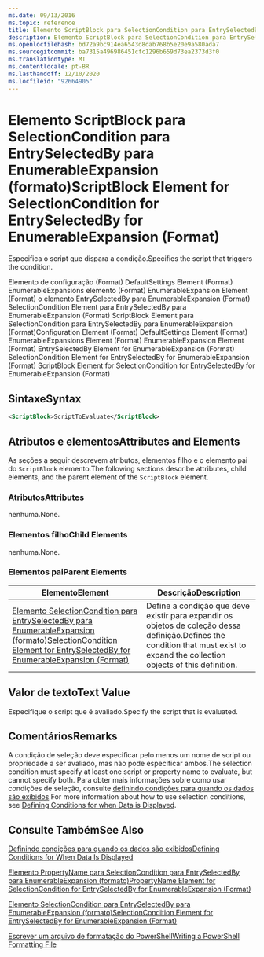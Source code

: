 ```yaml
---
ms.date: 09/13/2016
ms.topic: reference
title: Elemento ScriptBlock para SelectionCondition para EntrySelectedBy para EnumerableExpansion (formato)
description: Elemento ScriptBlock para SelectionCondition para EntrySelectedBy para EnumerableExpansion (formato)
ms.openlocfilehash: bd72a9bc914ea6543d8dab768b5e20e9a580ada7
ms.sourcegitcommit: ba7315a496986451cfc1296b659d73ea2373d3f0
ms.translationtype: MT
ms.contentlocale: pt-BR
ms.lasthandoff: 12/10/2020
ms.locfileid: "92664905"
---
```

# <a name="scriptblock-element-for-selectioncondition-for-entryselectedby-for-enumerableexpansion-format"></a><span data-ttu-id="c8b09-103">Elemento ScriptBlock para SelectionCondition para EntrySelectedBy para EnumerableExpansion (formato)</span><span class="sxs-lookup"><span data-stu-id="c8b09-103">ScriptBlock Element for SelectionCondition for EntrySelectedBy for EnumerableExpansion (Format)</span></span>

<span data-ttu-id="c8b09-104">Especifica o script que dispara a condição.</span><span class="sxs-lookup"><span data-stu-id="c8b09-104">Specifies the script that triggers the condition.</span></span>

<span data-ttu-id="c8b09-105">Elemento de configuração (Format) DefaultSettings Element (Format) EnumerableExpansions elemento (Format) EnumerableExpansion Element (Format) o elemento EntrySelectedBy para EnumerableExpansion (Format) SelectionCondition Element para EntrySelectedBy para EnumerableExpansion (Format) ScriptBlock Element para SelectionCondition para EntrySelectedBy para EnumerableExpansion (Format)</span><span class="sxs-lookup"><span data-stu-id="c8b09-105">Configuration Element (Format) DefaultSettings Element (Format) EnumerableExpansions Element (Format) EnumerableExpansion Element (Format) EntrySelectedBy Element for EnumerableExpansion (Format) SelectionCondition Element for EntrySelectedBy for EnumerableExpansion (Format) ScriptBlock Element for SelectionCondition for EntrySelectedBy for EnumerableExpansion (Format)</span></span>

## <a name="syntax"></a><span data-ttu-id="c8b09-106">Sintaxe</span><span class="sxs-lookup"><span data-stu-id="c8b09-106">Syntax</span></span>

```xml
<ScriptBlock>ScriptToEvaluate</ScriptBlock>
```

## <a name="attributes-and-elements"></a><span data-ttu-id="c8b09-107">Atributos e elementos</span><span class="sxs-lookup"><span data-stu-id="c8b09-107">Attributes and Elements</span></span>

<span data-ttu-id="c8b09-108">As seções a seguir descrevem atributos, elementos filho e o elemento pai do `ScriptBlock` elemento.</span><span class="sxs-lookup"><span data-stu-id="c8b09-108">The following sections describe attributes, child elements, and the parent element of the `ScriptBlock` element.</span></span>

### <a name="attributes"></a><span data-ttu-id="c8b09-109">Atributos</span><span class="sxs-lookup"><span data-stu-id="c8b09-109">Attributes</span></span>

<span data-ttu-id="c8b09-110">nenhuma.</span><span class="sxs-lookup"><span data-stu-id="c8b09-110">None.</span></span>

### <a name="child-elements"></a><span data-ttu-id="c8b09-111">Elementos filho</span><span class="sxs-lookup"><span data-stu-id="c8b09-111">Child Elements</span></span>

<span data-ttu-id="c8b09-112">nenhuma.</span><span class="sxs-lookup"><span data-stu-id="c8b09-112">None.</span></span>

### <a name="parent-elements"></a><span data-ttu-id="c8b09-113">Elementos pai</span><span class="sxs-lookup"><span data-stu-id="c8b09-113">Parent Elements</span></span>

|<span data-ttu-id="c8b09-114">Elemento</span><span class="sxs-lookup"><span data-stu-id="c8b09-114">Element</span></span>|<span data-ttu-id="c8b09-115">Descrição</span><span class="sxs-lookup"><span data-stu-id="c8b09-115">Description</span></span>|
|-------------|-----------------|
|[<span data-ttu-id="c8b09-116">Elemento SelectionCondition para EntrySelectedBy para EnumerableExpansion (formato)</span><span class="sxs-lookup"><span data-stu-id="c8b09-116">SelectionCondition Element for EntrySelectedBy for EnumerableExpansion (Format)</span></span>](./selectioncondition-element-for-entryselectedby-for-enumerableexpansion-format.md)|<span data-ttu-id="c8b09-117">Define a condição que deve existir para expandir os objetos de coleção dessa definição.</span><span class="sxs-lookup"><span data-stu-id="c8b09-117">Defines the condition that must exist to expand the collection objects of this definition.</span></span>|

## <a name="text-value"></a><span data-ttu-id="c8b09-118">Valor de texto</span><span class="sxs-lookup"><span data-stu-id="c8b09-118">Text Value</span></span>

<span data-ttu-id="c8b09-119">Especifique o script que é avaliado.</span><span class="sxs-lookup"><span data-stu-id="c8b09-119">Specify the script that is evaluated.</span></span>

## <a name="remarks"></a><span data-ttu-id="c8b09-120">Comentários</span><span class="sxs-lookup"><span data-stu-id="c8b09-120">Remarks</span></span>

<span data-ttu-id="c8b09-121">A condição de seleção deve especificar pelo menos um nome de script ou propriedade a ser avaliado, mas não pode especificar ambos.</span><span class="sxs-lookup"><span data-stu-id="c8b09-121">The selection condition must specify at least one script or property name to evaluate, but cannot specify both.</span></span> <span data-ttu-id="c8b09-122">Para obter mais informações sobre como usar condições de seleção, consulte [definindo condições para quando os dados são exibidos](./defining-conditions-for-displaying-data.md).</span><span class="sxs-lookup"><span data-stu-id="c8b09-122">For more information about how to use selection conditions, see [Defining Conditions for when Data is Displayed](./defining-conditions-for-displaying-data.md).</span></span>

## <a name="see-also"></a><span data-ttu-id="c8b09-123">Consulte Também</span><span class="sxs-lookup"><span data-stu-id="c8b09-123">See Also</span></span>

[<span data-ttu-id="c8b09-124">Definindo condições para quando os dados são exibidos</span><span class="sxs-lookup"><span data-stu-id="c8b09-124">Defining Conditions for When Data Is Displayed</span></span>](./defining-conditions-for-displaying-data.md)

[<span data-ttu-id="c8b09-125">Elemento PropertyName para SelectionCondition para EntrySelectedBy para EnumerableExpansion (formato)</span><span class="sxs-lookup"><span data-stu-id="c8b09-125">PropertyName Element for SelectionCondition for EntrySelectedBy for EnumerableExpansion (Format)</span></span>](./propertyname-element-for-selectioncondition-for-entryselectedby-for-enumerableexpansion-format.md)

[<span data-ttu-id="c8b09-126">Elemento SelectionCondition para EntrySelectedBy para EnumerableExpansion (formato)</span><span class="sxs-lookup"><span data-stu-id="c8b09-126">SelectionCondition Element for EntrySelectedBy for EnumerableExpansion (Format)</span></span>](./selectioncondition-element-for-entryselectedby-for-enumerableexpansion-format.md)

[<span data-ttu-id="c8b09-127">Escrever um arquivo de formatação do PowerShell</span><span class="sxs-lookup"><span data-stu-id="c8b09-127">Writing a PowerShell Formatting File</span></span>](./writing-a-powershell-formatting-file.md)
